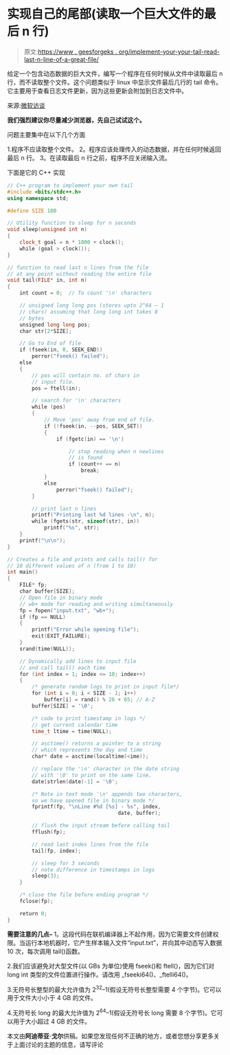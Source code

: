 # 实现自己的尾部(读取一个巨大文件的最后 n 行)

> 原文:[https://www . geesforgeks . org/implement-your-your-tail-read-last-n-line-of-a-great-file/](https://www.geeksforgeeks.org/implement-your-own-tail-read-last-n-lines-of-a-huge-file/)

给定一个包含动态数据的巨大文件，编写一个程序在任何时候从文件中读取最后 n 行，而不读取整个文件。这个问题类似于 linux 中显示文件最后几行的 tail 命令。它主要用于查看日志文件更新，因为这些更新会附加到日志文件中。

来源:[微软访谈](https://www.geeksforgeeks.org/microsoft-interview-experience-set-90/)

**我们强烈建议你尽量减少浏览器，先自己试试这个。**

问题主要集中在以下几个方面

1.程序不应读取整个文件。
2。程序应该处理传入的动态数据，并在任何时候返回最后 n 行。
3。在读取最后 n 行之前，程序不应关闭输入流。

下面是它的 C++ 实现

```cpp
// C++ program to implement your own tail
#include <bits/stdc++.h>
using namespace std;

#define SIZE 100

// Utility function to sleep for n seconds
void sleep(unsigned int n)
{
    clock_t goal = n * 1000 + clock();
    while (goal > clock());
}

// function to read last n lines from the file
// at any point without reading the entire file
void tail(FILE* in, int n)
{
    int count = 0;  // To count '\n' characters

    // unsigned long long pos (stores upto 2^64 – 1
    // chars) assuming that long long int takes 8 
    // bytes
    unsigned long long pos;
    char str[2*SIZE];

    // Go to End of file
    if (fseek(in, 0, SEEK_END))
        perror("fseek() failed");
    else
    {
        // pos will contain no. of chars in
        // input file.
        pos = ftell(in);

        // search for '\n' characters
        while (pos)
        {
            // Move 'pos' away from end of file.
            if (!fseek(in, --pos, SEEK_SET))
            {
                if (fgetc(in) == '\n')

                    // stop reading when n newlines
                    // is found
                    if (count++ == n)
                        break;
            }
            else
                perror("fseek() failed");
        }

        // print last n lines
        printf("Printing last %d lines -\n", n);
        while (fgets(str, sizeof(str), in))
            printf("%s", str);
    }
    printf("\n\n");
}

// Creates a file and prints and calls tail() for 
// 10 different values of n (from 1 to 10)
int main()
{
    FILE* fp;
    char buffer[SIZE];
    // Open file in binary mode
    // wb+ mode for reading and writing simultaneously
    fp = fopen("input.txt", "wb+");
    if (fp == NULL)
    {
        printf("Error while opening file");
        exit(EXIT_FAILURE);
    }
    srand(time(NULL));

    // Dynamically add lines to input file
    // and call tail() each time
    for (int index = 1; index <= 10; index++)
    {
        /* generate random logs to print in input file*/
        for (int i = 0; i < SIZE - 1; i++)
            buffer[i] = rand() % 26 + 65; // A-Z
        buffer[SIZE] = '\0';

        /* code to print timestamp in logs */
        // get current calendar time
        time_t ltime = time(NULL);

        // asctime() returns a pointer to a string
        // which represents the day and time
        char* date = asctime(localtime(<ime));

        // replace the '\n' character in the date string
        // with '\0' to print on the same line.
        date[strlen(date)-1] = '\0';

        /* Note in text mode '\n' appends two characters,
        so we have opened file in binary mode */
        fprintf(fp, "\nLine #%d [%s] - %s", index,
                                    date, buffer);

        // flush the input stream before calling tail
        fflush(fp);

        // read last index lines from the file
        tail(fp, index);

        // sleep for 3 seconds
        // note difference in timestamps in logs
        sleep(3);
    }

    /* close the file before ending program */
    fclose(fp);

    return 0;
}
```

**需要注意的几点–**
1。这段代码在联机编译器上不起作用，因为它需要文件创建权限。当运行本地机器时，它产生样本输入文件“input.txt”，并向其中动态写入数据 10 次，每次调用 tail()函数。

2.我们应该避免对大型文件(以 GBs 为单位)使用 fseek()和 ftell()，因为它们对 long int 类型的文件位置进行操作。请改用 _fseeki64()、_ftelli64()。

3.无符号长整型的最大允许值为 2<sup>32</sup>–1(假设无符号长整型需要 4 个字节)。它可以用于文件大小小于 4 GB 的文件。

4.无符号长 long 的最大允许值为 2<sup>64</sup>–1(假设无符号长 long 需要 8 个字节)。它可以用于大小超过 4 GB 的文件。

本文由**阿迪蒂亚·戈尔**供稿。如果您发现任何不正确的地方，或者您想分享更多关于上面讨论的主题的信息，请写评论